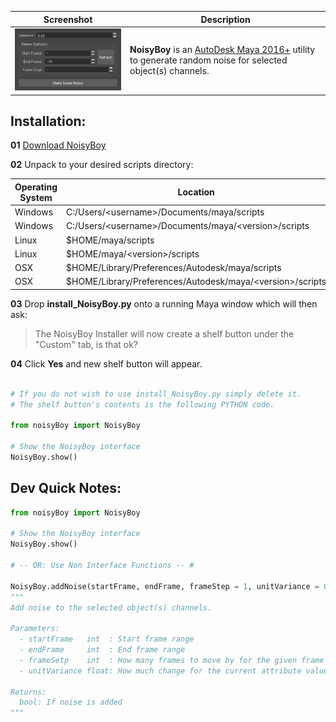 | Screenshot | Description |
|-|-|
| ![NoisyBoy Interface](doc/images/interface.png) | **NoisyBoy** is an [AutoDesk Maya 2016+](https://www.autodesk.com/products/maya/overview) utility to generate random noise for selected object(s) channels.

## Installation:

**01** [Download NoisyBoy](https://github.com/braschko/noisyBoy/releases/download/1.0/noisyBoy_1.0.zip)

**02** Unpack to your desired scripts directory:

|Operating System | Location |
|-|-|
| Windows | C:/Users/\<username\>/Documents/maya/scripts |
| Windows | C:/Users/\<username\>/Documents/maya/\<version\>/scripts |
| Linux | $HOME/maya/scripts |
| Linux | $HOME/maya/\<version\>/scripts |
| OSX | $HOME/Library/Preferences/Autodesk/maya/scripts |
| OSX | $HOME/Library/Preferences/Autodesk/maya/\<version\>/scripts |

**03** Drop **install_NoisyBoy.py** onto a running Maya window which will then ask:

> The NoisyBoy Installer will now create a shelf button under the "Custom" tab, is that ok?

**04** Click **Yes** and new shelf button will appear.

```Python

# If you do not wish to use install_NoisyBoy.py simply delete it.
# The shelf button's contents is the following PYTHON code.

from noisyBoy import NoisyBoy

# Show the NoisyBoy interface
NoisyBoy.show()
```

## Dev Quick Notes:

```python
from noisyBoy import NoisyBoy

# Show the NoisyBoy interface
NoisyBoy.show()

# -- OR: Use Non Interface Functions -- #

NoisyBoy.addNoise(startFrame, endFrame, frameStep = 1, unitVariance = 0.5):
"""
Add noise to the selected object(s) channels.

Parameters:
  - startFrame   int  : Start frame range
  - endFrame     int  : End frame range
  - frameSetp    int  : How many frames to move by for the given frame range
  - unitVariance float: How much change for the current attribute value >= 0

Returns:
  bool: If noise is added
"""
```
